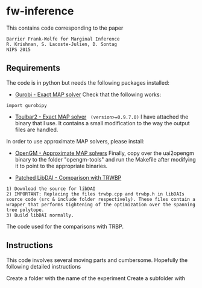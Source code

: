# fw-inference
This contains code corresponding to the paper
```
Barrier Frank-Wolfe for Marginal Inference
R. Krishnan, S. Lacoste-Julien, D. Sontag
NIPS 2015
```
## Requirements
The code is in python but needs the following packages installed:
* [Gurobi - Exact MAP solver](http://www.gurobi.com/)
Check that the following works:
```
import gurobipy
```
* [Toulbar2 - Exact MAP solver](https://mulcyber.toulouse.inra.fr/projects/toulbar2/)
` (version>=0.9.7.0)`
I have attached the binary that I use. It contains a small modification to the way the output files are handled. 

In order to use approximate MAP solvers, please install:
* [OpenGM - Approximate MAP solvers](http://hci.iwr.uni-heidelberg.de/opengm2/)
Finally, copy over the uai2opengm binary to the folder "opengm-tools" and run the Makefile after modifying it to point
to the appropriate binaries. 

* [Patched LibDAI - Comparison with TRWBP](https://staff.fnwi.uva.nl/j.m.mooij/libDAI/)
```
1) Download the source for libDAI
2) IMPORTANT: Replacing the files trwbp.cpp and trwbp.h in libDAIs source code (src & include folder respectively). These files contain a wrapper that performs tightening of the optimization over the spanning tree polytope. 
3) Build libDAI normally. 
```
The code used for the comparisons with TRBP. 

## Instructions
This code involves several moving parts and cumbersome. Hopefully the following detailed instructions

Create a folder with the name of the experiment
Create a subfolder with 
